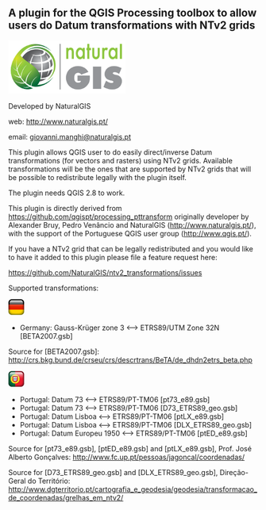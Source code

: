 A plugin for the QGIS Processing toolbox to allow users do Datum transformations with NTv2 grids
--------------------------------------

![](/icons/naturalgis.png)

Developed by NaturalGIS 

web: http://www.naturalgis.pt/ 

email: giovanni.manghi@naturalgis.pt

This plugin allows QGIS user to do easily direct/inverse Datum transformations (for vectors and rasters) using NTv2 grids. Available transformations will be the ones that are supported by NTv2 grids that will be possible to redistribute legally with the plugin itself.

The plugin needs QGIS 2.8 to work.

This plugin is directly derived from https://github.com/qgispt/processing_pttransform originally developer by Alexander Bruy, Pedro Venâncio and NaturalGIS (http://www.naturalgis.pt/), with the support of the Portuguese QGIS user group (http://www.qgis.pt/).

If you have a NTv2 grid that can be legally redistributed and you would like to have it added to this plugin please file a feature request here:

https://github.com/NaturalGIS/ntv2_transformations/issues

Supported transformations:

![](/icons/de.png)

-  Germany: Gauss-Krüger zone 3 <--> ETRS89/UTM Zone 32N [BETA2007.gsb]

Source for [BETA2007.gsb]: 
http://crs.bkg.bund.de/crseu/crs/descrtrans/BeTA/de_dhdn2etrs_beta.php

![](/icons/pt.png)

-  Portugal: Datum 73 <--> ETRS89/PT-TM06 [pt73_e89.gsb]
-  Portugal: Datum 73 <--> ETRS89/PT-TM06 [D73_ETRS89_geo.gsb]
-  Portugal: Datum Lisboa <--> ETRS89/PT-TM06 [ptLX_e89.gsb]
-  Portugal: Datum Lisboa <--> ETRS89/PT-TM06 [DLX_ETRS89_geo.gsb]
-  Portugal: Datum Europeu 1950 <--> ETRS89/PT-TM06 [ptED_e89.gsb]

Source for [pt73_e89.gsb], [ptED_e89.gsb] and [ptLX_e89.gsb], Prof. José Alberto Gonçalves:
http://www.fc.up.pt/pessoas/jagoncal/coordenadas/

Source for [D73_ETRS89_geo.gsb] and [DLX_ETRS89_geo.gsb], Direção-Geral do Território:
http://www.dgterritorio.pt/cartografia_e_geodesia/geodesia/transformacao_de_coordenadas/grelhas_em_ntv2/